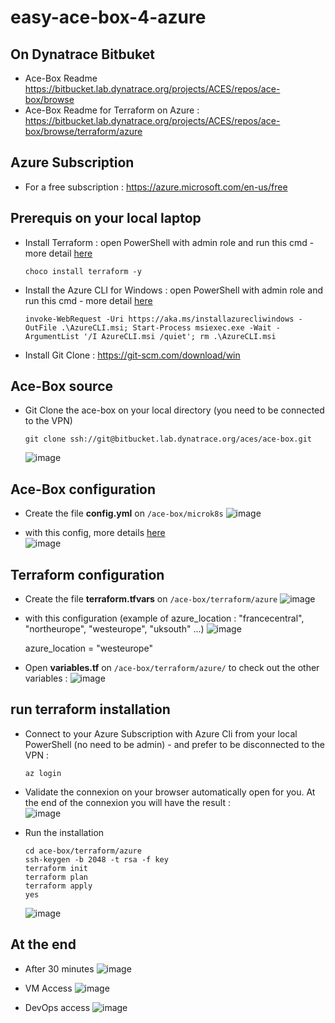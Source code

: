 # easy-ace-box-4-azure

## On Dynatrace Bitbuket

- Ace-Box Readme https://bitbucket.lab.dynatrace.org/projects/ACES/repos/ace-box/browse  
- Ace-Box Readme for Terraform on Azure : https://bitbucket.lab.dynatrace.org/projects/ACES/repos/ace-box/browse/terraform/azure  

## Azure Subscription
- For a free subscription : https://azure.microsoft.com/en-us/free

## Prerequis on your local laptop
- Install Terraform : open PowerShell with admin role and run this cmd - more detail [here](https://learn.hashicorp.com/tutorials/terraform/install-cli)  
	 
      choco install terraform -y
     
- Install the Azure CLI for Windows : open PowerShell with admin role and run this cmd - more detail [here](https://docs.microsoft.com/en-us/cli/azure/install-azure-cli-windows?tabs=azure-cli)
		
      invoke-WebRequest -Uri https://aka.ms/installazurecliwindows -OutFile .\AzureCLI.msi; Start-Process msiexec.exe -Wait -ArgumentList '/I AzureCLI.msi /quiet'; rm .\AzureCLI.msi
	    
- Install Git Clone : https://git-scm.com/download/win
			
	
## Ace-Box source 
- Git Clone the ace-box on your local directory (you need to be connected to the VPN)

      git clone ssh://git@bitbucket.lab.dynatrace.org/aces/ace-box.git	

  ![image](https://user-images.githubusercontent.com/40337213/121711710-3160ad00-cadb-11eb-8131-ad76e3518644.png)


## Ace-Box configuration
- Create the file **config.yml** on `/ace-box/microk8s`
 ![image](https://user-images.githubusercontent.com/40337213/121717037-0ed19280-cae1-11eb-885e-8efed7986645.png)


- with this config, more details [here](https://bitbucket.lab.dynatrace.org/projects/ACES/repos/ace-box/browse/microk8s/config.yml.completetmpl)   
 ![image](https://user-images.githubusercontent.com/40337213/121711872-59501080-cadb-11eb-8eea-edcb92a8ccd6.png)


## Terraform configuration
- Create the file **terraform.tfvars** on `/ace-box/terraform/azure`
 ![image](https://user-images.githubusercontent.com/40337213/121716930-ecd81000-cae0-11eb-81f9-ea5e7c8f6e83.png)

- with this configuration (example of azure_location : "francecentral", "northeurope", "westeurope", "uksouth" ...)
 ![image](https://user-images.githubusercontent.com/40337213/121713298-fd868700-cadc-11eb-8cfa-53b7bb2d2b04.png)

     azure_location = "westeurope"

- Open **variables.tf** on `/ace-box/terraform/azure/` to check out the other variables : 
 ![image](https://user-images.githubusercontent.com/40337213/121717289-4cceb680-cae1-11eb-863f-fe7721f2bd0e.png)


## run terraform installation
- Connect to your Azure Subscription with Azure Cli from your local PowerShell (no need to be admin) - and prefer to be disconnected to the VPN :

      az login

- Validate the connexion on your browser automatically open for you. At the end of the connexion you will have the result :  
    ![image](https://user-images.githubusercontent.com/40337213/121714815-805c1180-cade-11eb-84bc-2825d239002f.png)

- Run the installation  

      cd ace-box/terraform/azure
      ssh-keygen -b 2048 -t rsa -f key
      terraform init
      terraform plan
      terraform apply
      yes	
	

  ![image](https://user-images.githubusercontent.com/40337213/121715828-9dddab00-cadf-11eb-9e15-d5a35e650a2c.png)


## At the end
- After 30 minutes 
  ![image](https://user-images.githubusercontent.com/40337213/121715969-c5347800-cadf-11eb-93f2-74141d8b1822.png)

- VM Access
  ![image](https://user-images.githubusercontent.com/40337213/121715552-4f301100-cadf-11eb-8114-756b6976eafb.png)
	
- DevOps access
 ![image](https://user-images.githubusercontent.com/40337213/121715601-5d7e2d00-cadf-11eb-9c8f-1738d58fc2ee.png)
	
